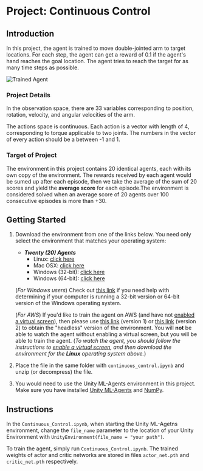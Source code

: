 # Project: Continuous Control


## Introduction
In this project, the agent is trained to move double-jointed arm to target locations. For each step, the agent can get a reward of 0.1 if the agent's hand reaches the goal location. The agent tries to reach the target for as many time steps as possible.

[//]: # (Image References)

[image1]: https://user-images.githubusercontent.com/10624937/43851024-320ba930-9aff-11e8-8493-ee547c6af349.gif "Trained Agent"
[image2]: https://user-images.githubusercontent.com/10624937/43851646-d899bf20-9b00-11e8-858c-29b5c2c94ccc.png "Crawler"

![Trained Agent][image1]

### Project Details

In the observation space, there are 33 variables corresponding to position, rotation, velocity, and angular velocities of the arm. 

The actions space is continuous. Each action is a vector with length of 4, corresponding to torque applicable to two joints. The numbers in the vector of every action should be a between -1 and 1.

### Target of Project

The environment in this project contains 20 identical agents, each with its own copy of the environment. The rewards received by each agent would be sumed up after each episode, then we take the average of the sum of 20 scores and yield the **average score** for each episode.The environment is considered solved when an average score of 20 agents over 100 consecutive episodes is more than +30.



## Getting Started  


1. Download the environment from one of the links below.  You need only select the environment that matches your operating system:
    - **_Twenty (20) Agents_**
        - Linux: [click here](https://s3-us-west-1.amazonaws.com/udacity-drlnd/P2/Reacher/Reacher_Linux.zip)
        - Mac OSX: [click here](https://s3-us-west-1.amazonaws.com/udacity-drlnd/P2/Reacher/Reacher.app.zip)
        - Windows (32-bit): [click here](https://s3-us-west-1.amazonaws.com/udacity-drlnd/P2/Reacher/Reacher_Windows_x86.zip)
        - Windows (64-bit): [click here](https://s3-us-west-1.amazonaws.com/udacity-drlnd/P2/Reacher/Reacher_Windows_x86_64.zip)
    
   (_For Windows users_) Check out [this link](https://support.microsoft.com/en-us/help/827218/how-to-determine-whether-a-computer-is-running-a-32-bit-version-or-64) if you need help with determining if your computer is running a 32-bit version or 64-bit version of the Windows operating system.
   

   (_For AWS_) If you'd like to train the agent on AWS (and have not [enabled a virtual screen](https://github.com/Unity-Technologies/ml-agents/blob/master/docs/Training-on-Amazon-Web-Service.md)), then please use [this link](https://s3-us-west-1.amazonaws.com/udacity-drlnd/P2/Reacher/one_agent/Reacher_Linux_NoVis.zip) (version 1) or [this link](https://s3-us-west-1.amazonaws.com/udacity-drlnd/P2/Reacher/Reacher_Linux_NoVis.zip) (version 2) to obtain the "headless" version of the environment.  You will **not** be able to watch the agent without enabling a virtual screen, but you will be able to train the agent.  (_To watch the agent, you should follow the instructions to [enable a virtual screen](https://github.com/Unity-Technologies/ml-agents/blob/master/docs/Training-on-Amazon-Web-Service.md), and then download the environment for the **Linux** operating system above._)

2. Place the file in the same folder with `continuous_control.ipynb` and unzip (or decompress) the file. 


3. You would need to use the Unity ML-Agents environment in this project. Make sure you have installed [Unity ML-Agents](https://github.com/Unity-Technologies/ml-agents/blob/master/docs/Installation.md) and [NumPy](http://www.numpy.org/).

## Instructions


In the `Continuous_Control.ipynb`, when starting the Unity ML-Agetns environment, change the `file_name` parameter to the location of your Unity Environment with `UnityEnvironment(file_name = "your path")`.   

To train the agent, simply run `Continuous_Control.ipynb`. The trained weights of actor and critic networks are stored in files `actor_net.pth` and `critic_net.pth` respectively.



